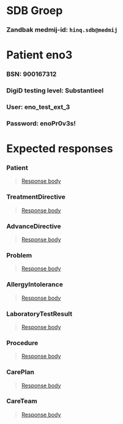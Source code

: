 # SDB Groep
### Zandbak medmij-id: `hinq.sdb@medmij`

# Patient eno3
### BSN: 900167312
### DigiD testing level: Substantieel
### User: eno_test_ext_3
### Password: enoPr0v3s!

# Expected responses

### Patient
> [Response body](Patient.json)

### TreatmentDirective
> [Response body](TreatmentDirective.json)

### AdvanceDirective
> [Response body](AdvanceDirective.json)

### Problem
> [Response body](Problem.json)

### AllergyIntolerance
> [Response body](AllergyIntolerance.json)

### LaboratoryTestResult
> [Response body](LaboratoryTestResult.json)

### Procedure
> [Response body](Procedure.json)

### CarePlan
> [Response body](CarePlan.json)

### CareTeam
> [Response body](CareTeam.json)
